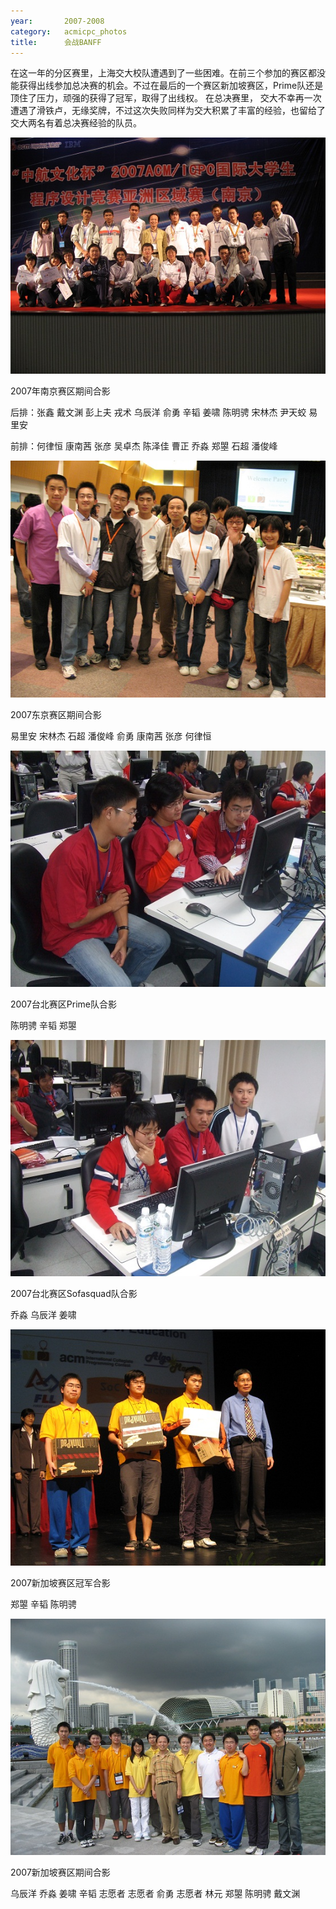 ```yaml
---
year:		2007-2008
category:	acmicpc_photos
title:		会战BANFF
---
```


<p>在这一年的分区赛里，上海交大校队遭遇到了一些困难。在前三个参加的赛区都没能获得出线参加总决赛的机会。不过在最后的一个赛区新加坡赛区，Prime队还是顶住了压力，顽强的获得了冠军，取得了出线权。
在总决赛里， 交大不幸再一次遭遇了滑铁卢，无缘奖牌，不过这次失败同样为交大积累了丰富的经验，也留给了交大两名有着总决赛经验的队员。</p>

<p><img src="/images/acmicpc/2007/2007nanjing.jpg" alt="ACM"></p>

<p>2007年南京赛区期间合影</p>

<p>后排：张鑫 戴文渊 彭上夫 戎术 乌辰洋 俞勇 辛韬 姜啸 陈明骋 宋林杰 尹天蛟 易里安</p>

<p>前排：何律恒 康南茜 张彦 吴卓杰 陈泽佳  曹正 乔淼 郑曌 石超 潘俊峰</p>

<p><img src="/images/acmicpc/2007/2007tokyo.jpg" alt="ACM"></p>

<p>2007东京赛区期间合影</p>

<p>易里安 宋林杰 石超 潘俊峰 俞勇 康南茜 张彦 何律恒</p>

<p><img src="/images/acmicpc/2007/2007taipeiprime.jpg" alt="ACM"></p>

<p>2007台北赛区Prime队合影</p>

<p>陈明骋 辛韬 郑曌</p>

<p><img src="/images/acmicpc/2007/2007taipeisofasquad.jpg" alt="ACM"></p>

<p>2007台北赛区Sofasquad队合影</p>

<p>乔淼 乌辰洋 姜啸</p>

<p><img src="/images/acmicpc/2007/2007Singapore.jpg" alt="ACM"></p>

<p>2007新加坡赛区冠军合影</p>

<p>郑曌 辛韬 陈明骋</p>

<p><img src="/images/acmicpc/2007/2007singapore2.jpg" alt="ACM"></p>

<p>2007新加坡赛区期间合影</p>

<p>乌辰洋 乔淼 姜啸 辛韬 志愿者 志愿者 俞勇 志愿者 林元 郑曌 陈明骋 戴文渊</p>